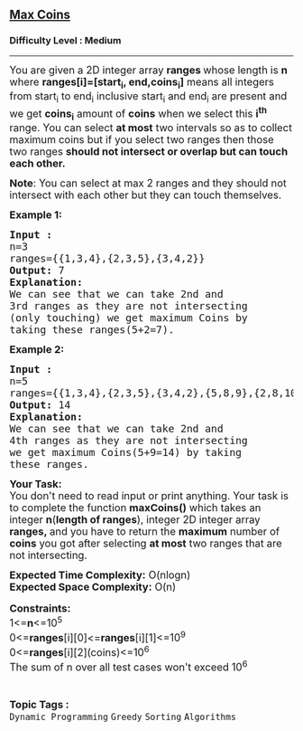 <h2><a href="https://practice.geeksforgeeks.org/problems/111fb97b983399c0ee9f34b7bae18ac76bf6f07a/1">Max Coins</a></h2><h3>Difficulty Level : Medium</h3><hr><div class="problems_problem_content__Xm_eO"><p><span style="font-size:18px">You are given a 2D integer array <strong>ranges </strong>whose length is <strong>n </strong>where&nbsp;<strong>ranges[i]=[start<sub>i</sub>, end,coins<sub>i</sub>]</strong> means all integers from start<sub>i</sub> to end<sub>i</sub> inclusive start<sub>i</sub> and end<sub>i</sub> are present and we get <strong>coins<sub>i</sub></strong>&nbsp;amount of <strong>coins</strong> when we select this <strong>i<sup>th</sup></strong> range. You can select <strong>at most</strong>&nbsp;two intervals so as to collect maximum coins but if you select two ranges then those two ranges <strong>should not intersect or overlap but can touch each other.</strong></span></p>

<p><span style="font-size:18px"><strong>Note</strong>: You can select at max 2 ranges and they should not intersect with each other but they can touch themselves.</span></p>

<p><strong><span style="font-size:18px">Example 1:</span></strong></p>

<pre><span style="font-size:18px"><strong>Input :
</strong>n=3
ranges={{1,3,4},{2,3,5},{3,4,2}}</span>
<span style="font-size:18px"><strong>Output: </strong>7</span>
<span style="font-size:18px"><strong>Explanation:</strong>
We can see that we can take 2nd and 
3rd ranges as they are not intersecting
(only touching) we get maximum Coins by 
taking these ranges(5+2=7).</span></pre>

<p><strong><span style="font-size:18px">Example 2:</span></strong></p>

<pre><span style="font-size:18px"><strong>Input :</strong>
n=5
ranges={{1,3,4},{2,3,5},{3,4,2},{5,8,9},{2,8,10}}</span>
<span style="font-size:18px"><strong>Output: </strong>14</span>
<span style="font-size:18px"><strong>Explanation:</strong>
We can see that we can take 2nd and 
4th ranges as they are not intersecting 
we get maximum Coins(5+9=14) by taking 
these ranges.</span></pre>

<p><span style="font-size:18px"><strong>Your Task:</strong><br>
You don't need to read input or print anything. Your task is to complete the function <strong>maxCoins()</strong> which takes an integer <strong>n</strong>(<strong>length of ranges</strong>), integer 2D integer array<strong> ranges,&nbsp;</strong>and you have to return the <strong>maximum</strong> number of <strong>coins</strong>&nbsp;you got after selecting <strong>at most</strong>&nbsp;two ranges that are not intersecting.</span></p>

<p><span style="font-size:18px"><strong>Expected Time Complexity:</strong> O(nlogn)<br>
<strong>Expected Space Complexity:</strong> O(n)</span><br>
<br>
<span style="font-size:18px"><strong>Constraints:</strong><br>
1&lt;=<strong>n</strong>&lt;=10<sup>5</sup><br>
0&lt;=<strong>ranges</strong>[i][0]&lt;=<strong>ranges</strong>[i][1]&lt;=10<sup>9</sup><br>
0&lt;=<strong>ranges</strong>[i][2](coins)&lt;=10<sup>6</sup><br>
The sum of n over all test cases won't exceed 10<sup>6</sup></span></p>
</div><br><p><span style=font-size:18px><strong>Topic Tags : </strong><br><code>Dynamic Programming</code>&nbsp;<code>Greedy</code>&nbsp;<code>Sorting</code>&nbsp;<code>Algorithms</code>&nbsp;